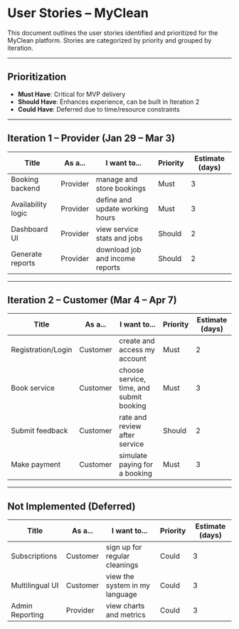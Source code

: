 # User Stories – MyClean

This document outlines the user stories identified and prioritized for the MyClean platform. Stories are categorized by priority and grouped by iteration.

---

## Prioritization

- **Must Have**: Critical for MVP delivery
- **Should Have**: Enhances experience, can be built in Iteration 2
- **Could Have**: Deferred due to time/resource constraints

---

## Iteration 1 – Provider (Jan 29 – Mar 3)

| Title | As a... | I want to... | Priority | Estimate (days) |
|-------|---------|--------------|----------|-----------------|
| Booking backend | Provider | manage and store bookings | Must | 3 |
| Availability logic | Provider | define and update working hours | Must | 3 |
| Dashboard UI | Provider | view service stats and jobs | Should | 2 |
| Generate reports | Provider | download job and income reports | Should | 2 |

---

## Iteration 2 – Customer (Mar 4 – Apr 7)

| Title | As a... | I want to... | Priority | Estimate (days) |
|-------|---------|--------------|----------|-----------------|
| Registration/Login | Customer | create and access my account | Must | 2 |
| Book service | Customer | choose service, time, and submit booking | Must | 3 |
| Submit feedback | Customer | rate and review after service | Should | 2 |
| Make payment | Customer | simulate paying for a booking | Must | 3 |

---

## Not Implemented (Deferred)

| Title | As a... | I want to... | Priority | Estimate (days) |
|-------|---------|--------------|----------|-----------------|
| Subscriptions | Customer | sign up for regular cleanings | Could | 3 |
| Multilingual UI | Customer | view the system in my language | Could | 3 |
| Admin Reporting | Provider | view charts and metrics | Could | 3 |
